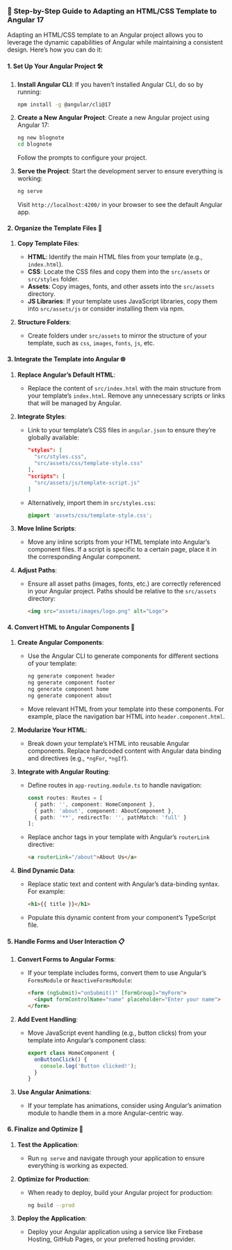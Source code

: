 ### 🚀 **Step-by-Step Guide to Adapting an HTML/CSS Template to Angular 17**

Adapting an HTML/CSS template to an Angular project allows you to leverage the dynamic capabilities of Angular while maintaining a consistent design. Here’s how you can do it:

#### **1. Set Up Your Angular Project** 🛠️

1. **Install Angular CLI**:
   If you haven't installed Angular CLI, do so by running:
   ```bash
   npm install -g @angular/cli@17
   ```

2. **Create a New Angular Project**:
   Create a new Angular project using Angular 17:
   ```bash
   ng new blognote
   cd blognote
   ```
   Follow the prompts to configure your project.

3. **Serve the Project**:
   Start the development server to ensure everything is working:
   ```bash
   ng serve
   ```
   Visit `http://localhost:4200/` in your browser to see the default Angular app.

#### **2. Organize the Template Files** 📂

1. **Copy Template Files**:
    - **HTML**: Identify the main HTML files from your template (e.g., `index.html`).
    - **CSS**: Locate the CSS files and copy them into the `src/assets` or `src/styles` folder.
    - **Assets**: Copy images, fonts, and other assets into the `src/assets` directory.
    - **JS Libraries**: If your template uses JavaScript libraries, copy them into `src/assets/js` or consider installing them via npm.

2. **Structure Folders**:
    - Create folders under `src/assets` to mirror the structure of your template, such as `css`, `images`, `fonts`, `js`, etc.

#### **3. Integrate the Template into Angular** 🌐

1. **Replace Angular’s Default HTML**:
    - Replace the content of `src/index.html` with the main structure from your template’s `index.html`. Remove any unnecessary scripts or links that will be managed by Angular.

2. **Integrate Styles**:
    - Link to your template’s CSS files in `angular.json` to ensure they’re globally available:
      ```json
      "styles": [
        "src/styles.css",
        "src/assets/css/template-style.css"
      ],
      "scripts": [
        "src/assets/js/template-script.js"
      ]
      ```
    - Alternatively, import them in `src/styles.css`:
      ```css
      @import 'assets/css/template-style.css';
      ```

3. **Move Inline Scripts**:
    - Move any inline scripts from your HTML template into Angular’s component files. If a script is specific to a certain page, place it in the corresponding Angular component.

4. **Adjust Paths**:
    - Ensure all asset paths (images, fonts, etc.) are correctly referenced in your Angular project. Paths should be relative to the `src/assets` directory:
      ```html
      <img src="assets/images/logo.png" alt="Logo">
      ```

#### **4. Convert HTML to Angular Components** 🔄

1. **Create Angular Components**:
    - Use the Angular CLI to generate components for different sections of your template:
      ```bash
      ng generate component header
      ng generate component footer
      ng generate component home
      ng generate component about
      ```
    - Move relevant HTML from your template into these components. For example, place the navigation bar HTML into `header.component.html`.

2. **Modularize Your HTML**:
    - Break down your template’s HTML into reusable Angular components. Replace hardcoded content with Angular data binding and directives (e.g., `*ngFor`, `*ngIf`).

3. **Integrate with Angular Routing**:
    - Define routes in `app-routing.module.ts` to handle navigation:
      ```typescript
      const routes: Routes = [
        { path: '', component: HomeComponent },
        { path: 'about', component: AboutComponent },
        { path: '**', redirectTo: '', pathMatch: 'full' }
      ];
      ```
    - Replace anchor tags in your template with Angular’s `routerLink` directive:
      ```html
      <a routerLink="/about">About Us</a>
      ```

4. **Bind Dynamic Data**:
    - Replace static text and content with Angular’s data-binding syntax. For example:
      ```html
      <h1>{{ title }}</h1>
      ```
    - Populate this dynamic content from your component’s TypeScript file.

#### **5. Handle Forms and User Interaction** 📋

1. **Convert Forms to Angular Forms**:
    - If your template includes forms, convert them to use Angular’s `FormsModule` or `ReactiveFormsModule`:
      ```html
      <form (ngSubmit)="onSubmit()" [formGroup]="myForm">
        <input formControlName="name" placeholder="Enter your name">
      </form>
      ```

2. **Add Event Handling**:
    - Move JavaScript event handling (e.g., button clicks) from your template into Angular’s component class:
      ```typescript
      export class HomeComponent {
        onButtonClick() {
          console.log('Button clicked!');
        }
      }
      ```

3. **Use Angular Animations**:
    - If your template has animations, consider using Angular’s animation module to handle them in a more Angular-centric way.

#### **6. Finalize and Optimize** 🚀

1. **Test the Application**:
    - Run `ng serve` and navigate through your application to ensure everything is working as expected.

2. **Optimize for Production**:
    - When ready to deploy, build your Angular project for production:
      ```bash
      ng build --prod
      ```

3. **Deploy the Application**:
    - Deploy your Angular application using a service like Firebase Hosting, GitHub Pages, or your preferred hosting provider.

